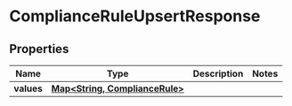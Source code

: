 

# ComplianceRuleUpsertResponse


## Properties

Name | Type | Description | Notes
------------ | ------------- | ------------- | -------------
**values** | [**Map&lt;String, ComplianceRule&gt;**](ComplianceRule.md) |  | 



